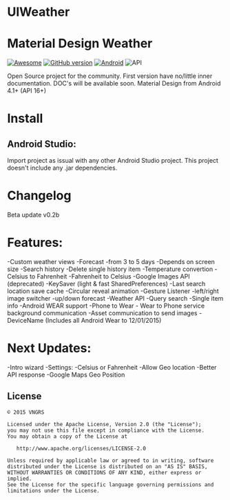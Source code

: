 # UIWeather
Material Design Weather
=================
[![Awesome](https://cdn.rawgit.com/sindresorhus/awesome/d7305f38d29fed78fa85652e3a63e154dd8e8829/media/badge.svg)](https://github.com/mkiisoft/KeySaver) [![GitHub version](https://d25lcipzij17d.cloudfront.net/badge.svg?id=gh&type=6&v=0.2b&x2=0)](https://github.com/mkiisoft/KeySaver/blob/master/KeySaver.jar) [![Android](https://img.shields.io/badge/language-Android-blue.svg)](https://github.com/mkiisoft/KeySaver) ![API](https://img.shields.io/badge/API-16%2B-brightgreen.svg?style=flat)

Open Source project for the community. First version have no/little inner documentation. DOC's will be available soon.
Material Design from Android 4.1+ (API 16+)

# Install

## Android Studio:

Import project as issual with any other Android Studio project. This project doesn't include any .jar dependencies.

# Changelog

Beta update v0.2b

# Features:

-Custom weather views
-Forecast
    -from 3 to 5 days
        -Depends on screen size
-Search history
    -Delete single history item
-Temperature convertion
    -Celsius to Fahrenheit
    -Fahrenheit to Celsius
-Google Images API (deprecated)
-KeySaver (light & fast SharedPreferences)
    -Last search location save cache
-Circular reveal animation
-Gesture Listener
    -left/right image switcher
    -up/down    forecast
-Weather API
    -Query search
    -Single item info
-Android WEAR support
    -Phone to Wear - Wear to Phone service background communication
    -Asset communication to send images
    -DeviceName (Includes all Android Wear to 12/01/2015)

# Next Updates:

-Intro wizard
    -Settings:
        -Celsius or Fahrenheit
        -Allow Geo location
-Better API response
-Google Maps Geo Position

License
--------

    © 2015 VNGRS

    Licensed under the Apache License, Version 2.0 (the "License");
    you may not use this file except in compliance with the License.
    You may obtain a copy of the License at

       http://www.apache.org/licenses/LICENSE-2.0

    Unless required by applicable law or agreed to in writing, software
    distributed under the License is distributed on an "AS IS" BASIS,
    WITHOUT WARRANTIES OR CONDITIONS OF ANY KIND, either express or implied.
    See the License for the specific language governing permissions and
    limitations under the License.
    

